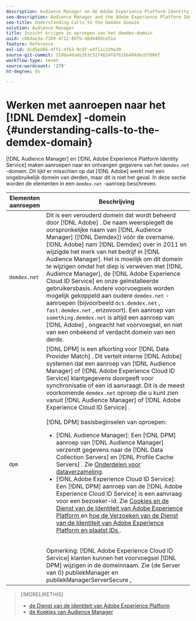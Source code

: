 ```yaml
---
description: Audience Manager en de Adobe Experience Platform Identity Service maken aanroepen naar en ontvangen gegevens van het domein demdex.net. Dit lijkt misschien alsof Adobe werkt met een ongebruikelijk extern domein, maar dat is niet het geval. Deze sectie beschrijft de elementen in een vraag demdex.net.
seo-description: Audience Manager and the Adobe Experience Platform Identity Service make calls to and receive data from the demdex.net domain. This may seem like Adobe is working with an unusual third-party domain, but this is not the case. This section describes the elements in a demdex.net call.
seo-title: Understanding Calls to the Demdex Domain
solution: Audience Manager
title: Inzicht krijgen in oproepen van het demdex-domein
uuid: c06dae3a-f169-4712-80fb-d6d448dce51a
feature: Reference
exl-id: dcd5ed86-4ff1-4f63-9c9f-edf11c229a30
source-git-commit: 319be4dade263c5274624f07616b404decb7066f
workflow-type: tm+mt
source-wordcount: '279'
ht-degree: 4%

---
```


# Werken met aanroepen naar het [!DNL Demdex] -domein {#understanding-calls-to-the-demdex-domain}

[!DNL Audience Manager] en [!DNL Adobe Experience Platform Identity Service] maken aanroepen naar en ontvangen gegevens van het `demdex.net` -domein. Dit lijkt er misschien op dat [!DNL Adobe] werkt met een ongebruikelijk domein van derden, maar dit is niet het geval. In deze sectie worden de elementen in een `demdex.net` -aanroep beschreven.

| Elementen aanroepen | Beschrijving |
|---|---|
| `demdex.net` | Dit is een verouderd domein dat wordt beheerd door [!DNL Adobe] . De naam weerspiegelt de oorspronkelijke naam van [!DNL Audience Manager] ([!DNL Demdex]) vóór de overname. [!DNL Adobe] nam [!DNL Demdex] over in 2011 en wijzigde het merk van het bedrijf in [!DNL Audience Manager]. Het is moeilijk om dit domein te wijzigen omdat het diep is verweven met [!DNL Audience Manager], de [!DNL Adobe Experience Cloud ID Service] en onze geïnstalleerde gebruikersbasis. Andere voorvoegsels worden mogelijk gekoppeld aan oudere `demdex.net` -aanroepen (bijvoorbeeld `dcs.demdex.net` , `fast.demdex.net` , enzovoort). Een aanroep van `something.demdex.net` is altijd een aanroep van [!DNL Adobe] , ongeacht het voorvoegsel, en niet van een onbekend of verdacht domein van een derde. |
| `dpm` | [!DNL DPM] is een afkorting voor [!DNL Data Provider Match] . Dit vertelt interne [!DNL Adobe] systemen dat een aanroep van [!DNL Audience Manager] of [!DNL Adobe Experience Cloud ID Service] klantgegevens doorgeeft voor synchronisatie of een id aanvraagt. Dit is de meest voorkomende `demdex.net` oproep die u kunt zien vanuit [!DNL Audience Manager] of [!DNL Adobe Experience Cloud ID Service] . <br><br>[!DNL DPM] basisbeginselen van oproepen: <ul><li>[!DNL Audience Manager]: Een [!DNL DPM] aanroep van [!DNL Audience Manager] verzendt gegevens naar de [!DNL Data Collection Servers] en [!DNL Profile Cache Servers] . Zie [Onderdelen voor dataverzameling](../reference/system-components/components-data-collection.md).</li><li>[!DNL Adobe Experience Cloud ID Service]: Een [!DNL DPM] aanroep van de [!DNL Adobe Experience Cloud ID Service] is een aanvraag voor een bezoeker-id. Zie [ Cookies en de Dienst van de Identiteit van Adobe Experience Platform ](https://experienceleague.adobe.com/docs/id-service/using/intro/cookies.html) en [ hoe de Verzoeken van de Dienst van de Identiteit van Adobe Experience Platform en plaatst IDs ](https://experienceleague.adobe.com/docs/id-service/using/intro/id-request.html).</li></ul><br> Opmerking: [!DNL Adobe Experience Cloud ID Service] klanten kunnen het voorvoegsel [!DNL DPM] wijzigen in de domeinnaam. Zie {de Server van 0} publiekManager en publiekManagerServerSecure [.](https://experienceleague.adobe.com/docs/id-service/using/id-service-api/configurations/subdomain-config.html) |

>[!MORELIKETHIS]
>
>* [ de Dienst van de Identiteit van Adobe Experience Platform ](https://experienceleague.adobe.com/docs/id-service/using/home.html)
>* [ de Koekjes van Audience Manager ](https://experienceleague.adobe.com/docs/core-services/interface/ec-cookies/cookies-am.html)
